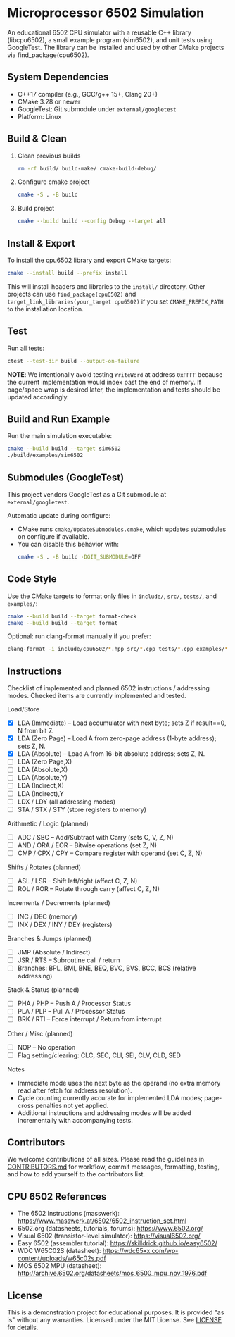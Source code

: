 Microprocessor 6502 Simulation
==============================

An educational 6502 CPU simulator with a reusable C++ library (libcpu6502), a small example program (sim6502), and unit
tests using GoogleTest. The library can be installed and used by other CMake projects via find_package(cpu6502).

System Dependencies
-------------------
- C++17 compiler (e.g., GCC/g++ 15+, Clang 20+)
- CMake 3.28 or newer
- GoogleTest: Git submodule under `external/googletest`
- Platform: Linux

Build & Clean
-------------
1. Clean previous builds
    ```sh
    rm -rf build/ build-make/ cmake-build-debug/
    ```
2. Configure cmake project
    ```sh
    cmake -S . -B build
    ```
3. Build project
    ```sh
    cmake --build build --config Debug --target all
    ```

Install & Export
----------------
To install the cpu6502 library and export CMake targets:
```sh
cmake --install build --prefix install
```
This will install headers and libraries to the `install/` directory. Other projects can use `find_package(cpu6502)` and
`target_link_libraries(your_target cpu6502)` if you set `CMAKE_PREFIX_PATH` to the installation location.

Test
----
Run all tests:
```sh
ctest --test-dir build --output-on-failure
```

**NOTE**: We intentionally avoid testing `WriteWord` at address `0xFFFF` because the current implementation would index
past the end of memory. If page/space wrap is desired later, the implementation and tests should be updated accordingly.

Build and Run Example
---------------------
Run the main simulation executable:
```sh
cmake --build build --target sim6502
./build/examples/sim6502
```

Submodules (GoogleTest)
-----------------------
This project vendors GoogleTest as a Git submodule at `external/googletest`.

Automatic update during configure:
- CMake runs `cmake/UpdateSubmodules.cmake`, which updates submodules on configure if available.
- You can disable this behavior with:
  ```sh
  cmake -S . -B build -DGIT_SUBMODULE=OFF
  ```

Code Style
----------
Use the CMake targets to format only files in `include/`, `src/`, `tests/`, and `examples/`:
```sh
cmake --build build --target format-check
cmake --build build --target format
```
Optional: run clang-format manually if you prefer:
```sh
clang-format -i include/cpu6502/*.hpp src/*.cpp tests/*.cpp examples/*.cpp
```

Instructions
------------
Checklist of implemented and planned 6502 instructions / addressing modes. Checked items are currently implemented and tested.

Load/Store
- [x] LDA (Immediate) – Load accumulator with next byte; sets Z if result==0, N from bit 7.
- [x] LDA (Zero Page) – Load A from zero-page address (1-byte address); sets Z, N.
- [x] LDA (Absolute) – Load A from 16-bit absolute address; sets Z, N.
- [ ] LDA (Zero Page,X)
- [ ] LDA (Absolute,X)
- [ ] LDA (Absolute,Y)
- [ ] LDA (Indirect,X)
- [ ] LDA (Indirect),Y
- [ ] LDX / LDY (all addressing modes)
- [ ] STA / STX / STY (store registers to memory)

Arithmetic / Logic (planned)
- [ ] ADC / SBC – Add/Subtract with Carry (sets C, V, Z, N)
- [ ] AND / ORA / EOR – Bitwise operations (set Z, N)
- [ ] CMP / CPX / CPY – Compare register with operand (set C, Z, N)

Shifts / Rotates (planned)
- [ ] ASL / LSR – Shift left/right (affect C, Z, N)
- [ ] ROL / ROR – Rotate through carry (affect C, Z, N)

Increments / Decrements (planned)
- [ ] INC / DEC (memory)
- [ ] INX / DEX / INY / DEY (registers)

Branches & Jumps (planned)
- [ ] JMP (Absolute / Indirect)
- [ ] JSR / RTS – Subroutine call / return
- [ ] Branches: BPL, BMI, BNE, BEQ, BVC, BVS, BCC, BCS (relative addressing)

Stack & Status (planned)
- [ ] PHA / PHP – Push A / Processor Status
- [ ] PLA / PLP – Pull A / Processor Status
- [ ] BRK / RTI – Force interrupt / Return from interrupt

Other / Misc (planned)
- [ ] NOP – No operation
- [ ] Flag setting/clearing: CLC, SEC, CLI, SEI, CLV, CLD, SED

Notes
- Immediate mode uses the next byte as the operand (no extra memory read after fetch for address resolution).
- Cycle counting currently accurate for implemented LDA modes; page-cross penalties not yet applied.
- Additional instructions and addressing modes will be added incrementally with accompanying tests.

Contributors
------------
We welcome contributions of all sizes. Please read the guidelines in [CONTRIBUTORS.md](./CONTRIBUTORS.md) for workflow,
commit messages, formatting, testing, and how to add yourself to the contributors list.

CPU 6502 References
-------------------
- The 6502 Instructions (masswerk): https://www.masswerk.at/6502/6502_instruction_set.html
- 6502.org (datasheets, tutorials, forums): https://www.6502.org/
- Visual 6502 (transistor-level simulator): https://visual6502.org/
- Easy 6502 (assembler tutorial): https://skilldrick.github.io/easy6502/
- WDC W65C02S (datasheet): https://wdc65xx.com/wp-content/uploads/w65c02s.pdf
- MOS 6502 MPU (datasheet): http://archive.6502.org/datasheets/mos_6500_mpu_nov_1976.pdf

License
-------
This is a demonstration project for educational purposes. It is provided "as is" without any warranties. Licensed under
the MIT License. See [LICENSE](./LICENSE) for details.
